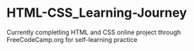 # HTML-CSS_Learning-Journey
Currently completling HTML and CSS online project through FreeCodeCamp.org for self-learning practice
